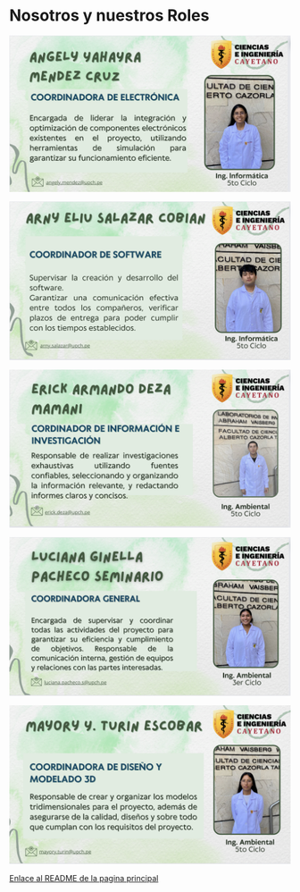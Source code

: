 # **Nosotros y nuestros Roles**

![](https://github.com/ArnySalazar/FdD/blob/main/FdD2024-1/Imagenes/Personas/AngelyM.png)
  
![](https://github.com/ArnySalazar/FdD/blob/main/FdD2024-1/Imagenes/Personas/ArnyS.png)

![](https://github.com/ArnySalazar/FdD/blob/main/FdD2024-1/Imagenes/Personas/ErickD.png)

![](https://github.com/ArnySalazar/FdD/blob/main/FdD2024-1/Imagenes/Personas/LucianaP.png)

![](https://github.com/ArnySalazar/FdD/blob/main/FdD2024-1/Imagenes/Personas/MayoryT.png)

[Enlace al README de la pagina principal](https://github.com/ArnySalazar/FdD/blob/main/README.md)

